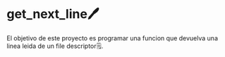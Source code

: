 # get_next_line🖊️
El objetivo de este proyecto es programar una funcion que devuelva una linea leida de un file descriptor🗒️.
